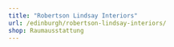 ```yaml
---
title: "Robertson Lindsay Interiors"
url: /edinburgh/robertson-lindsay-interiors/
shop: Raumausstattung
---
```

